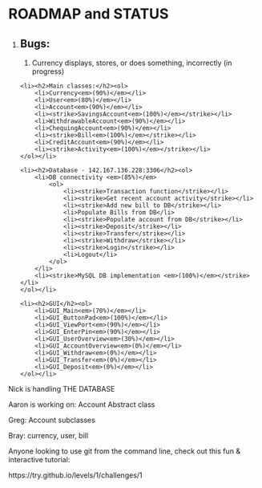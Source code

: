 <h1>ROADMAP and STATUS</h1>

<ol>
	<li><h2>Bugs:</h2><ol>
		<li>Currency displays, stores, or does something, incorrectly (in progress)</li>
		</ol></li>

	<li><h2>Main classes:</h2><ol>
		<li>Currency<em>(90%)</em></li>
		<li>User<em>(80%)</em></li>
		<li>Account<em>(90%)</em></li>
		<li><strike>SavingsAccount<em>(100%)</em></strike></li>
		<li>WithdrawableAccount<em>(90%)</em></li>
		<li>ChequingAccount<em>(90%)</em></li>
		<li><strike>Bill<em>(100%)</em></strike></li>
		<li>CreditAccount<em>(90%)</em></li>
		<li><strike>Activity<em>(100%)</em></strike></li>
	</ol></li>
	
    <li><h2>Database - 142.167.136.228:3306</h2><ol>
		<li>DB connectivity <em>(85%)</em>
			<ol>
				<li><strike>Transaction function</strike></li>
				<li><strike>Get recent account activity</strike></li>
				<li><strike>Add new bill to DB</strike></li>
				<li>Populate Bills from DB</li>
				<li><strike>Populate account from DB</strike></li>
				<li><strike>Deposit</strike></li>
				<li><strike>Transfer</strike></li>
				<li><strike>Withdraw</strike></li>
				<li><strike>Login</strike></li>
				<li>Logout</li>
			</ol>
		</li>
		<li><strike>MySQL DB implementation <em>(100%)</em></strike></li>
	</ol></li>
	
	<li><h2>GUI</h2><ol>
		<li>GUI_Main<em>(70%)</em></li>
		<li>GUI_ButtonPad<em>(100%)</em></li>
		<li>GUI_ViewPort<em>(90%)</em></li>
		<li>GUI_EnterPin<em>(90%)</em></li>
		<li>GUI_UserOverview<em>(30%)</em></li>
		<li>GUI_AccountOverview<em>(0%)</em></li>
		<li>GUI_Withdraw<em>(0%)</em></li>
		<li>GUI_Transfer<em>(0%)</em></li>
		<li>GUI_Deposit<em>(0%)</em></li>
	</ol></li>
</ol>

<p>Nick is handling THE DATABASE</p>
<p>Aaron is working on: Account Abstract class</p>
<p>Greg: Account subclasses</p>
<p>Bray: currency, user, bill</p>

<p>Anyone looking to use git from the command line, check out this fun & interactive tutorial:</p>
https://try.github.io/levels/1/challenges/1
